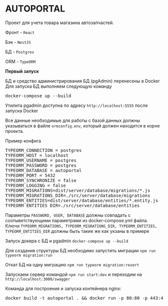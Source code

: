 <h1>AUTOPORTAL</h1>

Проект для учета товара магазина автозапчастей.

Фронт - `React`

Бэк - `NestJS`

БД - `Postgres`

ORM - `TypeORM`

**Первый запуск**

БД и средство администрирования БД (pgAdmin) перенесены в Docker
Для запуска БД выполняем следующую команду
<pre>docker-compose up --build</pre>

Утилита pgadmin доступна по адресу `http://localhost:5555` после запуска Docker

Все данные необходимые для работы с базой данных должны
указываться в файле `ormconfig.env`, который должен находится в
корне проекта.

Пример конфига

<pre>
TYPEORM_CONNECTION = postgres
TYPEORM_HOST = localhost
TYPEORM_USERNAME = postgres
TYPEORM_PASSWORD = postgres
TYPEORM_DATABASE = autoportal
TYPEORM_PORT = 5432
TYPEORM_SYNCHRONIZE = false
TYPEORM_LOGGING = false
TYPEORM_MIGRATIONS=dist/server/database/migrations/*.js
TYPEORM_MIGRATIONS_DIR=./src/server/database/migrations
TYPEORM_ENTITIES=dist/server/database/entities/*.entity.js
TYPEORM_ENTITIES_DIR=./src/server/database/entities
</pre>

Параметры `PASSWORD, USER, DATABASE` должны совпадать с соотыветствующими параметрами из
docker-compose.yml файла.
Ключи `TYPEORM_MIGRATIONS, TYPEORM_MIGRATIONS_DIR, TYPEORM_ENTITIES, TYPEORM_ENTITIES_DIR`
должны быть такие же как укзаны в примере

Запуск докера с БД и pgadmin `docker-compose up --build`

Для создания структуры БД необходимо запустить миграции
`npm run typeorm migration:run`

Откат БД на одну миграцию
`npm run typeorm migration:revert`

Запускаем сервер командой `npm run start:dev` 
и переходим на `http://localhost:3000/swagger`



Команда для построения и запуска контейнера nginx:
<pre>
docker build -t autoportal . && docker run -p 80:80 -p 443:443 -v "pwd":/www/ --name nginx-nest-react autoportal
</pre>


